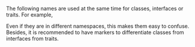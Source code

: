 The following names are used at the same time for classes, interfaces or traits. For example, 

<?php
    class a { /* some definitions */ }
    interface a { /* some definitions */ }
    trait a { /* some definitions */ }
?>

Even if they are in different namespaces, this makes them easy to confuse. Besides, it is recommended to have markers to differentiate classes from interfaces from traits. 